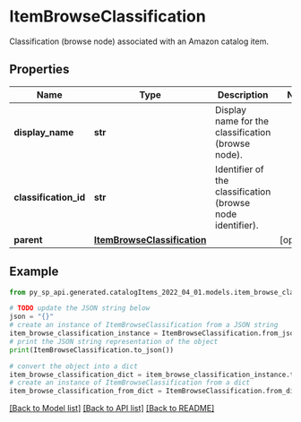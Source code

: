 # ItemBrowseClassification

Classification (browse node) associated with an Amazon catalog item.

## Properties

Name | Type | Description | Notes
------------ | ------------- | ------------- | -------------
**display_name** | **str** | Display name for the classification (browse node). | 
**classification_id** | **str** | Identifier of the classification (browse node identifier). | 
**parent** | [**ItemBrowseClassification**](ItemBrowseClassification.md) |  | [optional] 

## Example

```python
from py_sp_api.generated.catalogItems_2022_04_01.models.item_browse_classification import ItemBrowseClassification

# TODO update the JSON string below
json = "{}"
# create an instance of ItemBrowseClassification from a JSON string
item_browse_classification_instance = ItemBrowseClassification.from_json(json)
# print the JSON string representation of the object
print(ItemBrowseClassification.to_json())

# convert the object into a dict
item_browse_classification_dict = item_browse_classification_instance.to_dict()
# create an instance of ItemBrowseClassification from a dict
item_browse_classification_from_dict = ItemBrowseClassification.from_dict(item_browse_classification_dict)
```
[[Back to Model list]](../README.md#documentation-for-models) [[Back to API list]](../README.md#documentation-for-api-endpoints) [[Back to README]](../README.md)


